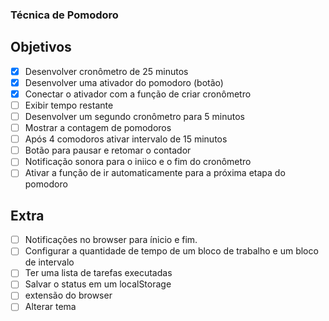 ### Técnica de Pomodoro

## Objetivos 

- [X] Desenvolver cronômetro de 25 minutos
- [X] Desenvolver uma ativador do pomodoro (botão)
- [X] Conectar o ativador com a função de criar cronômetro
- [ ] Exibir tempo restante
- [ ] Desenvolver um segundo cronômetro para 5 minutos
- [ ] Mostrar a contagem de pomodoros
- [ ] Após 4 comodoros ativar intervalo de 15 minutos
- [ ] Botão para pausar e retomar o contador
- [ ] Notificação sonora para o iniico e o fim do cronômetro
- [ ] Ativar a função de ir automaticamente para a próxima etapa do pomodoro

## Extra

- [ ] Notificações no browser para ínicio e fim.
- [ ] Configurar a quantidade de tempo de um bloco de trabalho e um bloco de intervalo
- [ ] Ter uma lista de tarefas executadas
- [ ] Salvar o status em um localStorage
- [ ] extensão do browser
- [ ] Alterar tema